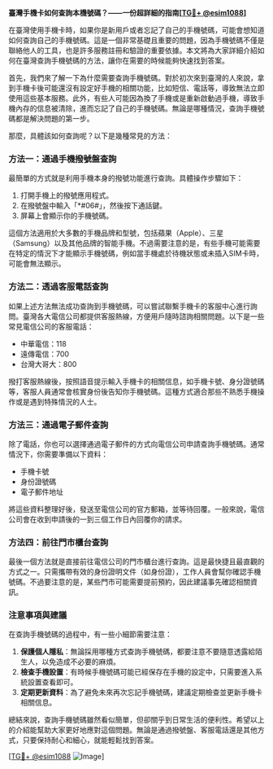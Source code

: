 **臺灣手機卡如何查詢本機號碼？——一份超詳細的指南[[TG💪+ @esim1088](https://t.me/s/esim1088)]**

在臺灣使用手機卡時，如果你是新用戶或者忘記了自己的手機號碼，可能會想知道如何查詢自己的手機號碼。這是一個非常基礎且重要的問題，因為手機號碼不僅是聯絡他人的工具，也是許多服務註冊和驗證的重要依據。本文將為大家詳細介紹如何在臺灣查詢手機號碼的方法，讓你在需要的時候能夠快速找到答案。

首先，我們來了解一下為什麼需要查詢手機號碼。對於初次來到臺灣的人來說，拿到手機卡後可能還沒有設定好手機的相關功能，比如短信、電話等，導致無法立即使用這些基本服務。此外，有些人可能因為換了手機或是重新啟動過手機，導致手機內存的信息被清除，進而忘記了自己的手機號碼。無論是哪種情況，查詢手機號碼都是解決問題的第一步。

那麼，具體該如何查詢呢？以下是幾種常見的方法：

### 方法一：通過手機撥號盤查詢

最簡單的方式就是利用手機本身的撥號功能進行查詢。具體操作步驟如下：

1. 打開手機上的撥號應用程式。
2. 在撥號盤中輸入「*#06#」，然後按下通話鍵。
3. 屏幕上會顯示你的手機號碼。

這個方法適用於大多數的手機品牌和型號，包括蘋果（Apple）、三星（Samsung）以及其他品牌的智能手機。不過需要注意的是，有些手機可能需要在特定的情況下才能顯示手機號碼，例如當手機處於待機狀態或未插入SIM卡時，可能會無法顯示。

### 方法二：透過客服電話查詢

如果上述方法無法成功查詢到手機號碼，可以嘗試聯繫手機卡的客服中心進行詢問。臺灣各大電信公司都提供客服熱線，方便用戶隨時諮詢相關問題。以下是一些常見電信公司的客服電話：

- 中華電信：118
- 遠傳電信：700
- 台灣大哥大：800

撥打客服熱線後，按照語音提示輸入手機卡的相關信息，如手機卡號、身分證號碼等，客服人員通常會核實身份後告知你手機號碼。這種方式適合那些不熟悉手機操作或是遇到特殊情況的人士。

### 方法三：通過電子郵件查詢

除了電話，你也可以選擇通過電子郵件的方式向電信公司申請查詢手機號碼。通常情況下，你需要準備以下資料：

- 手機卡號
- 身份證號碼
- 電子郵件地址

將這些資料整理好後，發送至電信公司的官方郵箱，並等待回覆。一般來說，電信公司會在收到申請後的一到三個工作日內回覆你的請求。

### 方法四：前往門市櫃台查詢

最後一個方法就是直接前往電信公司的門市櫃台進行查詢。這是最快捷且最直觀的方式之一。只需攜帶有效的身份證明文件（如身份證），工作人員會幫你確認手機號碼。不過要注意的是，某些門市可能需要提前預約，因此建議事先確認相關資訊。

### 注意事項與建議

在查詢手機號碼的過程中，有一些小細節需要注意：

1. **保護個人隱私**：無論採用哪種方式查詢手機號碼，都要注意不要隨意透露給陌生人，以免造成不必要的麻煩。
2. **檢查手機設置**：有時候手機號碼可能已經保存在手機的設定中，只需要進入系統設置查看即可。
3. **定期更新資料**：為了避免未來再次忘記手機號碼，建議定期檢查並更新手機卡相關信息。

總結來說，查詢手機號碼雖然看似簡單，但卻關乎到日常生活的便利性。希望以上的介紹能幫助大家更好地應對這個問題。無論是通過撥號盤、客服電話還是其他方式，只要保持耐心和細心，就能輕鬆找到答案。

[[TG💪+ @esim1088](https://t.me/s/esim1088) ![Image](https://i.postimg.cc/4NQfJmqS/Snipaste-2025-05-13-00-14-12.png)]